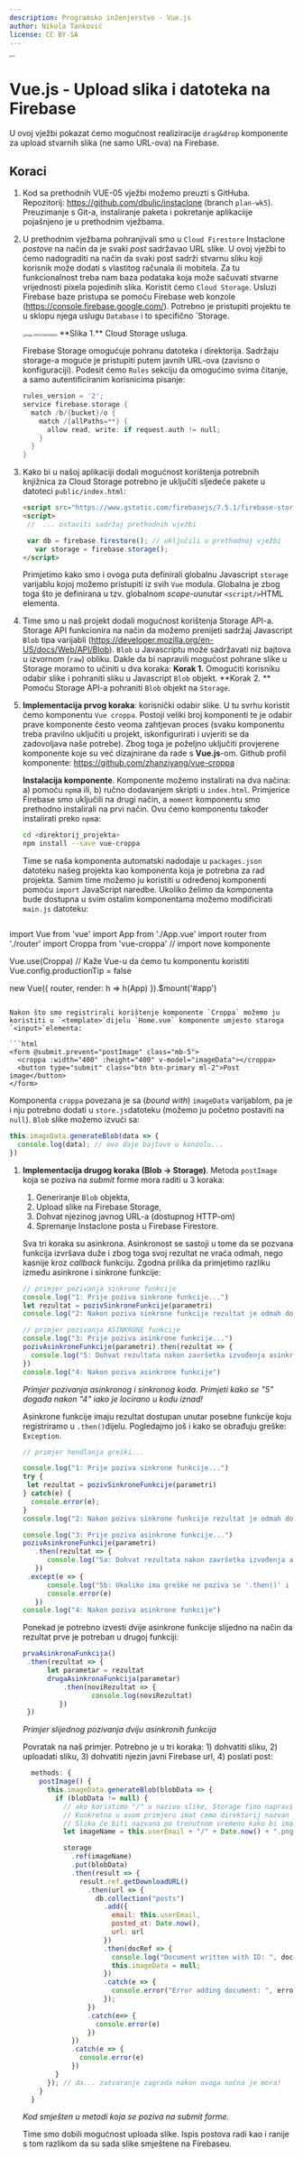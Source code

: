 ```yaml
---
description: Programsko inženjerstvo - Vue.js
author: Nikola Tanković
license: CC BY-SA
---
```


<img src="art/fipu.png" alt="fipu" style="zoom:24%;" />

# Vue.js - Upload slika i datoteka na Firebase

U ovoj vježbi pokazat ćemo mogućnost realiziracije `drag&drop` komponente za upload stvarnih slika (ne samo URL-ova) na Firebase.

## Koraci

1. Kod sa prethodnih VUE-05 vježbi možemo preuzti s GitHuba. Repozitorij: https://github.com/dbulic/instaclone (branch `plan-wk5`). Preuzimanje s Git-a, instaliranje paketa i pokretanje aplikaciije pojašnjeno je u prethodnim vježbama.

1. U prethodnim vježbama pohranjivali smo u `Cloud Firestore` Instaclone *postove* na način da je svaki *post* sadržavao URL slike. U ovoj vježbi to ćemo nadograditi na način da svaki post sadrži stvarnu sliku koji korisnik može dodati s vlastitog računala ili mobitela. Za tu funkcionalnost treba nam baza podataka koja može sačuvati stvarne vrijednosti pixela pojedinih slika. Koristit ćemo `Cloud Storage`.
  Usluzi Firebase baze pristupa se pomoću Firebase web konzole (https://console.firebase.google.com/). Potrebno je pristupiti projektu te u sklopu njega uslugu `Database` i to specifično `Storage.

   <img src="art/image-20191223083409620.png" alt="image-20191223083409620" style="zoom:30%;" />
   **Slika 1.** Cloud Storage usluga.
  
      Firebase Storage omogućuje pohranu datoteka i direktorija. Sadržaju storage-a moguće je pristupiti putem javnih URL-ova (zavisno o konfiguraciji). Podesit ćemo `Rules` sekciju da omogućimo svima čitanje, a samo autentificiranim korisnicima pisanje:
  
   ```c
   rules_version = '2';
   service firebase.storage {
     match /b/{bucket}/o {
       match /{allPaths=**} {
         allow read, write: if request.auth != null;
       }
     }
   }
   ```
  
     
  
1. Kako bi u našoj aplikaciji dodali mogućnost korištenja potrebnih knjižnica za Cloud Storage potrebno je uključiti sljedeće pakete u datoteci `public/index.html`:

   ```html
   <script src="https://www.gstatic.com/firebasejs/7.5.1/firebase-storage.js"></script>
   <script>
   	//	... ostaviti sadržaj prethodnih vježbi
   
   	var db = firebase.firestore(); // uključili u prethodnoj vježbi
      var storage = firebase.storage();
   </script>
   ```


   Primjetimo kako smo i ovoga puta definirali globalnu Javascript `storage` varijablu kojoj možemo pristupiti iz svih `Vue` modula. Globalna je zbog toga što je definirana u tzv. globalnom *scope-u*unutar `<script/>`HTML elementa.

1. Time smo u naš projekt dodali mogućnost korištenja Storage API-a. Storage API funkcionira na način da možemo prenijeti sadržaj Javascript `Blob` tipa varijabli (https://developer.mozilla.org/en-US/docs/Web/API/Blob). `Blob` u Javascriptu može sadržavati niz bajtova u izvornom (`raw`) obliku. Dakle da bi napravili mogućost pohrane slike u Storage moramo to učiniti u dva koraka:
   **Korak 1.** Omogućiti korisniku odabir slike i pohraniti sliku u Javascript `Blob` objekt.
   **Korak 2. ** Pomoću Storage API-a pohraniti `Blob` objekt na `Storage`.

1. **Implementacija prvog koraka**: korisnički odabir slike. U tu svrhu koristit ćemo komponentu `Vue croppa`. Postoji veliki broj komponenti te je odabir prave komponente često veoma zahtjevan proces (svaku komponentu treba pravilno uključiti u projekt, iskonfigurirati i uvjeriti se da zadovoljava naše potrebe). Zbog toga je poželjno uključiti provjerene komponente koje su već dizajnirane da rade s **Vue.js**-om. Github profil komponente: https://github.com/zhanziyang/vue-croppa

   **Instalacija komponente**. Komponente možemo instalirati na dva načina: a) pomoću `npm`a ili, b) ručno dodavanjem skripti u `index.html`. Primjerice Firebase smo uključili na drugi način, a `moment` komponentu smo prethodno instalirali na prvi način. Ovu ćemo komponentu također instalirati preko `npm`a:

   ```bash
   cd <direktorij_projekta>
   npm install --save vue-croppa
   ```

   Time se naša komponenta automatski nadodaje u `packages.json` datoteku našeg projekta kao komponenta koja je potrebna za rad projekta. Samim time možemo ju koristiti u određenoj komponenti pomoću `import` JavaScript naredbe. Ukoliko želimo da komponenta bude dostupna u svim ostalim komponentama možemo modificirati `main.js` datoteku:

   ```javascript
import Vue from 'vue'
   import App from './App.vue'
   import router from './router'
   import Croppa from 'vue-croppa' // import nove komponente
   
   Vue.use(Croppa) // Kaže Vue-u da ćemo tu komponentu koristiti 
   Vue.config.productionTip = false
   
   new Vue({
     router,
     render: h => h(App)
   }).$mount('#app')
   
   ```
   
   Nakon što smo registrirali korištenje komponente `Croppa` možemo ju koristiti u `<template>`dijelu `Home.vue` komponente umjesto staroga `<input>`elementa:
   
   ```html
   <form @submit.prevent="postImage" class="mb-5">
     <croppa :width="400" :height="400" v-model="imageData"></croppa>
     <button type="submit" class="btn btn-primary ml-2">Post image</button>
   </form>
   ```
   
   Komponenta `croppa`  povezana je sa (*bound with*) `imageData` varijablom, pa je i nju potrebno dodati u `store.js`datoteku (možemo ju početno postaviti na `null`). `Blob` slike možemo izvući sa:
   
   ```javascript
   this.imageData.generateBlob(data => {
     console.log(data); // ovo daje bajtove u konzolu...
   })
   ```
   
1. **Implementacija drugog koraka (Blob → Storage)**.
   Metoda `postImage` koja se poziva na *submit* forme mora raditi u 3 koraka:

   1. Generiranje `Blob` objekta,
   1. Upload slike na Firebase Storage, 
   1. Dohvat njezinog javnog URL-a (dostupnog HTTP-om)
   1. Spremanje Instaclone posta u Firebase Firestore.

   Sva tri koraka su asinkrona. Asinkronost se sastoji u tome da se pozvana funkcija izvršava duže i zbog toga svoj rezultat ne vraća odmah, nego kasnije kroz *callback* funkciju. Zgodna prilika da primjetimo razliku između asinkrone i sinkrone funkcije:

   ```javascript
   // primjer pozivanja sinkrone funkcije
   console.log("1: Prije poziva sinkrone funkcije...")
   let rezultat = pozivSinkroneFunkcije(parametri)
   console.log("2: Nakon poziva sinkrone funkcije rezultat je odmah dostupan.")
   
   // primjer pozivanja ASINKRONE funkcije
   console.log("3: Prije poziva asinkrone funkcije...")
   pozivAsinkroneFunkcije(parametri).then(rezultat => {
     console.log("5: Dohvat rezultata nakon završetka izvođenja asinkrone funkcije")
   })
   console.log("4: Nakon poziva asinkrone funkcije")
   ```

   *Primjer pozivanja asinkronog i sinkronog koda. Primjeti kako se "5" događa nakon "4" iako je locirano u kodu iznad!*

   Asinkrone funkcije imaju rezultat dostupan unutar posebne funkcije koju registriramo u `.then()`dijelu. Pogledajmo još i kako se obrađuju greške: `Exception`.

   ```javascript
   // primjer hendlanja greški...
   
   console.log("1: Prije poziva sinkrone funkcije...")
   try {
   	let rezultat = pozivSinkroneFunkcije(parametri)
   } catch(e) {
     console.error(e);
   }
   console.log("2: Nakon poziva sinkrone funkcije rezultat je odmah dostupan.")
   
   console.log("3: Prije poziva asinkrone funkcije...")
   pozivAsinkroneFunkcije(parametri)
      .then(rezultat => {
         console.log("5a: Dohvat rezultata nakon završetka izvođenja asinkrone funkcije")
      })
   	.except(e => {
         console.log("5b: Ukoliko ima greške ne poziva se '.then()' i obratno")
         console.error(e)
      })
   console.log("4: Nakon poziva asinkrone funkcije")
   ```

   Ponekad je potrebno izvesti dvije asinkrone funkcije slijedno na način da rezultat prve je potreban u drugoj funkciji:

   ```javascript
   prvaAsinkronaFunkcija()
   	.then(rezultat => {
     	 let parametar = rezultat
     	 drugaAsinkronaFunkcija(parametar)
     		 .then(noviRezultat => {
          			console.log(noviRezultat)
        	})
   	})
   ```

   *Primjer slijednog pozivanja dviju asinkronih funkcija*

   Povratak na naš primjer. Potrebno je u tri koraka: 1) dohvatiti sliku, 2) uploadati sliku, 3) dohvatiti njezin javni Firebase url, 4) poslati post:

   ```javascript
     methods: {
       postImage() {
         this.imageData.generateBlob(blobData => {
           if (blobData != null) {
             // ako koristimo "/" u nazivu slike, Storage fino napravi direktorij.
             // Konkretno u ovom primjeru imat ćemo direktorij nazvan po mailu korisnika.
             // Slika će biti nazvana po trenutnom vremenu kako bi imali jedinstveni naziv slike.
             let imageName = this.userEmail + "/" + Date.now() + ".png";
   
             storage
               .ref(imageName)
               .put(blobData)
               .then(result => {
                 result.ref.getDownloadURL()
                   .then(url => {
                     db.collection("posts")
                       .add({
                         email: this.userEmail,
                         posted_at: Date.now(),
                         url: url
                       })
                       .then(docRef => {
                         console.log("Document written with ID: ", docRef.id);
                         this.imageData = null;
                       })
                       .catch(e => {
                         console.error("Error adding document: ", error);
                       });
                   })
                   .catch(e=> {
                     console.error(e)
                   })
               })
               .catch(e => {
                 console.error(e)
               })
           }
         }); // da... zatvaranje zagrada nakon ovoga noćna je mora!
       }
     }
   ```

   *Kod smješten u metodi koja se poziva na submit forme.*

   

   Time smo dobili mogućnost uploada slike. Ispis postova radi kao i ranije s tom razlikom da su sada slike smještene na Firebaseu.

   